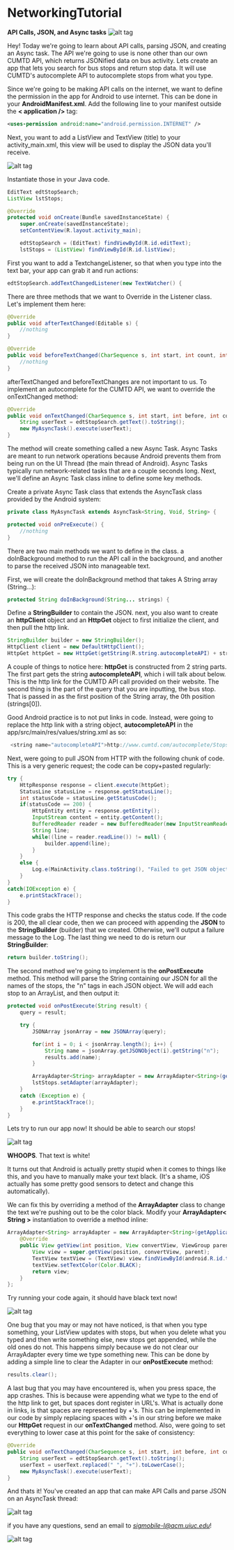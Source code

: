 # NetworkingTutorial
**API Calls, JSON, and Async tasks**
![alt tag](https://www-s.acm.illinois.edu/sigmobile/sig_mobile-01.png)

Hey! Today we're going to learn about API calls, parsing JSON, and creating an Async task. The API we're going to use is none other than our own CUMTD API, which returns JSONified data on bus activity. Lets create an app that lets you search for bus stops and return stop data. It will use CUMTD's autocomplete API to autocomplete stops from what you type. 

Since we're going to be making API calls on the internet, we want to define the permission in the app for Android to use internet. This can be done in your **AndroidManifest.xml**. Add the following line to your manifest outside the **< application />** tag:

```XML
<uses-permission android:name="android.permission.INTERNET" />
```

Next, you want to add a ListView and TextView (title) to your activity_main.xml, this view will be used to display the JSON data you'll receive.

![alt tag](http://i.imgur.com/51Id5Sq.png)

Instantiate those in your Java code.

```Java
EditText edtStopSearch;
ListView lstStops;

@Override
protected void onCreate(Bundle savedInstanceState) {
	super.onCreate(savedInstanceState);
	setContentView(R.layout.activity_main);

	edtStopSearch = (EditText) findViewById(R.id.editText);
	lstStops = (ListView) findViewById(R.id.listView);
```

First you want to add a TextchangeListener, so that when you type into the text bar, your app can grab it and run actions:

```Java
edtStopSearch.addTextChangedListener(new TextWatcher() {
```

There are three methods that we want to Override in the Listener class. Let's implement them here:

```Java
@Override
public void afterTextChanged(Editable s) {
	//nothing
}

@Override
public void beforeTextChanged(CharSequence s, int start, int count, int after) {
	//nothing
}

```

afterTextChanged and beforeTextChanges are not important to us. To implement an autocomplete for the CUMTD API, we want to override the onTextChanged method:

```Java
@Override
public void onTextChanged(CharSequence s, int start, int before, int count) {
	String userText = edtStopSearch.getText().toString();
	new MyAsyncTask().execute(userText);
}
```

The method will create something called a new Async Task. Async Tasks are meant to run network operations because Android prevents them from being run on the UI Thread (the main thread of Android). Async Tasks typically run network-related tasks that are a couple seconds long. Next, we'll define an Async Task class inline to define some key methods.

Create a private Async Task class that extends the AsyncTask class provided by the Android system:

```Java
private class MyAsyncTask extends AsyncTask<String, Void, String> {

protected void onPreExecute() {
	//nothing
}
```

There are two main methods we want to define in the class. a doInBackground method to run the API call in the background, and another to parse the received JSON into manageable text. 

First, we will create the doInBackground method that takes A String array (String...):

```Java
protected String doInBackground(String... strings) {
```

Define a **StringBuilder** to contain the JSON. next, you also want to create an **httpClient** object and an **HttpGet** object to first initialize the client, and then pull the http link. 

```Java
StringBuilder builder = new StringBuilder();
HttpClient client = new DefaultHttpClient();
HttpGet httpGet = new HttpGet(getString(R.string.autocompleteAPI) + strings[0]);
```
A couple of things to notice here:
**httpGet** is constructed from 2 string parts. The first part gets the string **autocompleteAPI**, which i will talk about below. This is the http link for the CUMTD API call provided on their website. The second thing is the part of the query that you are inputting, the bus stop. That is passed in as the first position of the String array, the 0th position (strings[0]).


Good Android practice is to not put links in code. Instead, were going to replace the http link with a string object, **autocompleteAPI** in the app/src/main/res/values/string.xml as so:

```Java
 <string name="autocompleteAPI">http://www.cumtd.com/autocomplete/Stops/v1.0/json/search?query=</string>
```
Next, were going to pull JSON from HTTP with the following chunk of code. This is a very generic request; the code can be copy+pasted regularly:

```Java
try {
	HttpResponse response = client.execute(httpGet);
	StatusLine statusLine = response.getStatusLine();
	int statusCode = statusLine.getStatusCode();
	if(statusCode == 200) {
		HttpEntity entity = response.getEntity();
		InputStream content = entity.getContent();
		BufferedReader reader = new BufferedReader(new InputStreamReader(content));
		String line;
		while((line = reader.readLine()) != null) {
			builder.append(line);
		}
	} 
	else {
		Log.e(MainActivity.class.toString(), "Failed to get JSON object");
	}
} 
catch(IOException e) {
	e.printStackTrace();
}
```

This code grabs the HTTP response and checks the status code. If the code is 200, the all clear code, then we can proceed with appending the **JSON** to the **StringBuilder** (builder) that we created. Otherwise, we'll output a failure message to the Log.
The last thing we need to do is return our **StringBuilder**:

```Java
return builder.toString();
```

The second method we're going to implement is the **onPostExecute** method. 
This method will parse the String containing our JSON for all the names of the stops, the "n" tags in each JSON object. We will add each stop to an ArrayList, and then output it:

```Java
protected void onPostExecute(String result) {
	query = result;

	try {
		JSONArray jsonArray = new JSONArray(query);

		for(int i = 0; i < jsonArray.length(); i++) {
			String name = jsonArray.getJSONObject(i).getString("n");
			results.add(name);
		}

		ArrayAdapter<String> arrayAdapter = new ArrayAdapter<String>(getApplicationContext(), android.R.layout.simple_list_item_1, results);
		lstStops.setAdapter(arrayAdapter);
	} 
	catch (Exception e) {
		e.printStackTrace();
	}
}
```

Lets try to run our app now! It should be able to search our stops!

 
![alt tag](http://i.imgur.com/E66d7yp.png)


**WHOOPS**. That text is white!

It turns out that Android is actually pretty stupid when it comes to things like this, and you have to manually make your text black. (It's a shame, iOS actually has some pretty good sensors to detect and change this automatically).

We can fix this by overriding a method of the **ArrayAdapter** class to change the text we're pushing out to be the color black. Modify your **ArrayAdapter< String >** instantiation to override a method inline:

```Java
ArrayAdapter<String> arrayAdapter = new ArrayAdapter<String>(getApplicationContext(), android.R.layout.simple_list_item_1, results) {
	@Override
	public View getView(int position, View convertView, ViewGroup parent) {
		View view = super.getView(position, convertView, parent);
		TextView textView = (TextView) view.findViewById(android.R.id.text1);
		textView.setTextColor(Color.BLACK);
		return view;
	}
};
```

Try running your code again, it should have black text now!

![alt tag](http://i.imgur.com/Ukn7zVU.png)

One bug that you may or may not have noticed, is that when you type something, your ListView updates with stops, but when you delete what you typed and then write something else, new stops get appended, while the old ones do not. This happens simply because we do not clear our ArrayAdapter every time we type something new. This can be done by adding a simple line to clear the Adapter in our **onPostExecute** method:

```Java
results.clear();
```

A last bug that you may have encountered is, when you press space, the app crashes. This is because were appending what we type to the end of the http link to get, but spaces dont register in URL's. What is actually done in links, is that spaces are represented by +'s. This can be implemented in our code by simply replacing spaces with +'s in our string before we make our **HttpGet** request in our **onTextChanged** method. Also, were going to set everything to lower case at this point for the sake of consistency:

```Java
@Override
public void onTextChanged(CharSequence s, int start, int before, int count) {
	String userText = edtStopSearch.getText().toString();
	userText = userText.replaced(" ", "+").toLowerCase();
	new MyAsyncTask().execute(userText);
}
```

And thats it! You've created an app that can make API Calls and parse JSON on an AsyncTask thread:

![alt tag](http://i.imgur.com/CSQNzMs.png)


if you have any questions, send an email to *sigmobile-l@acm.uiuc.edu*!

![alt tag](https://www-s.acm.illinois.edu/sigmobile/sig_mobile-01.png)
